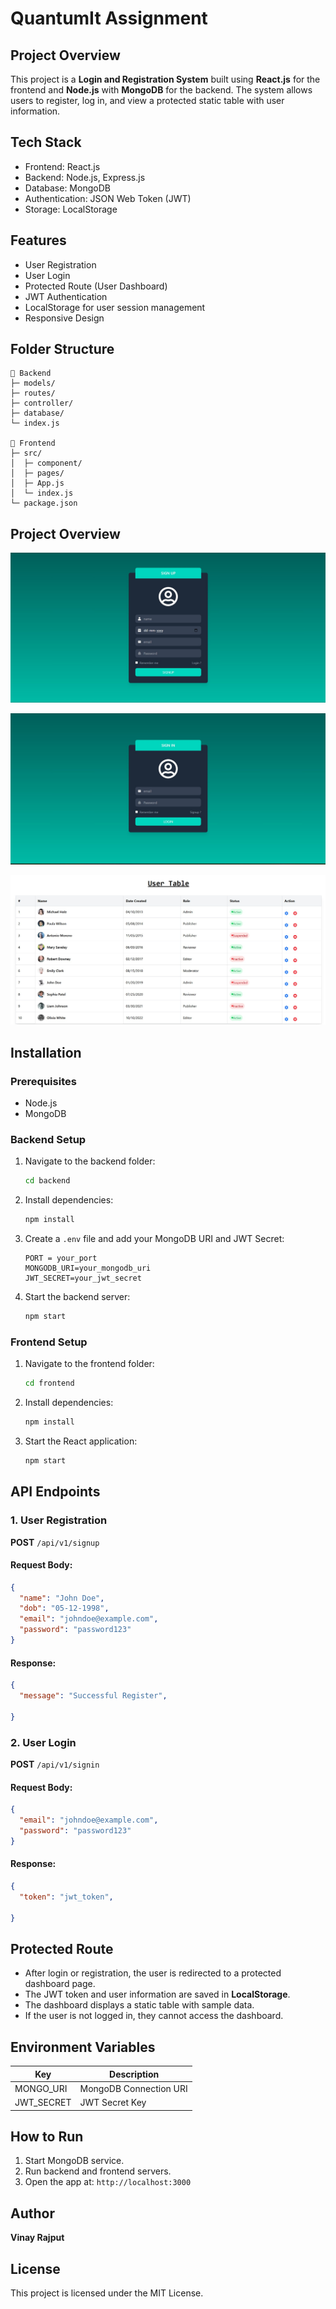 # QuantumIt Assignment

## Project Overview
This project is a **Login and Registration System** built using **React.js** for the frontend and **Node.js** with **MongoDB** for the backend. The system allows users to register, log in, and view a protected static table with user information.

## Tech Stack
- Frontend: React.js
- Backend: Node.js, Express.js
- Database: MongoDB
- Authentication: JSON Web Token (JWT)
- Storage: LocalStorage

## Features
- User Registration
- User Login
- Protected Route (User Dashboard)
- JWT Authentication
- LocalStorage for user session management
- Responsive Design

## Folder Structure
```
📁 Backend
├─ models/               
├─ routes/     
├─ controller/               
├─ database/           
└─ index.js             

📁 Frontend
├─ src/
│  ├─ component/        
│  ├─ pages/             
│  ├─ App.js             
│  └─ index.js           
└─ package.json          
```

## Project Overview
 ![Signup Page](https://raw.githubusercontent.com/Rajput-vinay/quatumIt/main/frontend/src/assets/signuppage.jpg)

![Sign-in Page](https://raw.githubusercontent.com/Rajput-vinay/quatumIt/main/frontend/src/assets/sigin.jpg)

![User Page](https://raw.githubusercontent.com/Rajput-vinay/quatumIt/main/frontend/src/assets/user.jpg)

## Installation
### Prerequisites
- Node.js
- MongoDB

### Backend Setup
1. Navigate to the backend folder:
   ```bash
   cd backend
   ```
2. Install dependencies:
   ```bash
   npm install
   ```
3. Create a `.env` file and add your MongoDB URI and JWT Secret:
   ```env
   PORT = your_port
   MONGODB_URI=your_mongodb_uri
   JWT_SECRET=your_jwt_secret
   ```
4. Start the backend server:
   ```bash
   npm start
   ```

### Frontend Setup
1. Navigate to the frontend folder:
   ```bash
   cd frontend
   ```
2. Install dependencies:
   ```bash
   npm install
   ```
3. Start the React application:
   ```bash
   npm start
   ```

## API Endpoints
### 1. User Registration
**POST** `/api/v1/signup`
#### Request Body:
```json
{
  "name": "John Doe",
  "dob": "05-12-1998",
  "email": "johndoe@example.com",
  "password": "password123"
}
```
#### Response:
```json
{
  "message": "Successful Register",
  
}
```

### 2. User Login
**POST** `/api/v1/signin`
#### Request Body:
```json
{
  "email": "johndoe@example.com",
  "password": "password123"
}
```
#### Response:
```json
{
  "token": "jwt_token",
  
}
```

## Protected Route
- After login or registration, the user is redirected to a protected dashboard page.
- The JWT token and user information are saved in **LocalStorage**.
- The dashboard displays a static table with sample data.
- If the user is not logged in, they cannot access the dashboard.

## Environment Variables
| Key         | Description       |
|-------------|------------------|
| MONGO_URI   | MongoDB Connection URI |
| JWT_SECRET  | JWT Secret Key |

## How to Run
1. Start MongoDB service.
2. Run backend and frontend servers.
3. Open the app at: `http://localhost:3000`

## Author
**Vinay Rajput**

## License
This project is licensed under the MIT License.

